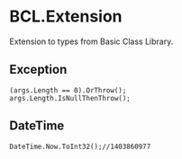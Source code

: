 BCL.Extension
=============

Extension to types from Basic Class Library.
## Exception
    (args.Length == 0).OrThrow();
    args.Length.IsNullThenThrow();
## DateTime
    DateTime.Now.ToInt32();//1403860977
